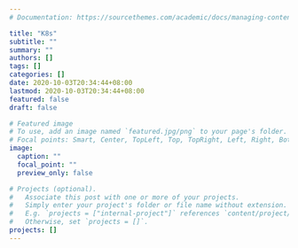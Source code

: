 ```yaml
---
# Documentation: https://sourcethemes.com/academic/docs/managing-content/

title: "K8s"
subtitle: ""
summary: ""
authors: []
tags: []
categories: []
date: 2020-10-03T20:34:44+08:00
lastmod: 2020-10-03T20:34:44+08:00
featured: false
draft: false

# Featured image
# To use, add an image named `featured.jpg/png` to your page's folder.
# Focal points: Smart, Center, TopLeft, Top, TopRight, Left, Right, BottomLeft, Bottom, BottomRight.
image:
  caption: ""
  focal_point: ""
  preview_only: false

# Projects (optional).
#   Associate this post with one or more of your projects.
#   Simply enter your project's folder or file name without extension.
#   E.g. `projects = ["internal-project"]` references `content/project/deep-learning/index.md`.
#   Otherwise, set `projects = []`.
projects: []
---
```

